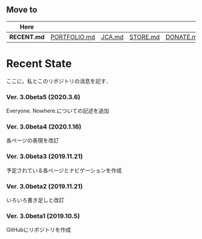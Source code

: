 ## Move to
|Here|||||||
|:-:|:-:|:-:|:-:|:-:|:-:|:-:|
|**RECENT.md**|[PORTFOLIO.md](https://github.com/yustier/yustier/blob/master/PORTFOLIO.md)|[JCA.md](https://github.com/yustier/yustier/blob/master/JCA.md)|[STORE.md](https://github.com/yustier/yustier/blob/master/STORE.md)|[DONATE.md](https://github.com/yustier/yustier/blob/master/DONATE.md)|[ABOUT.md](https://github.com/yustier/yustier/blob/master/ABOUT.md)|[README.md](https://github.com/yustier/yustier/blob/master/README.md)|


# Recent State
ここに，私とこのリポジトリの消息を記す．


### Ver. 3.0beta5 (2020.3.6)
Everyone. Nowhere.についての記述を追加


### Ver. 3.0beta4 (2020.1.16)
各ページの表現を改訂


### Ver. 3.0beta3 (2019.11.21)
予定されている各ページとナビゲーションを作成


### Ver. 3.0beta2 (2019.11.21)
いろいろ書き足しと改訂


### Ver. 3.0beta1 (2019.10.5)
GitHubにリポジトリを作成

<!---
Copyright 2019-2020 Airoku
-->
